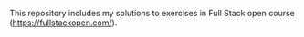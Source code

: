 This repository includes my solutions to exercises in Full Stack open course (https://fullstackopen.com/).
